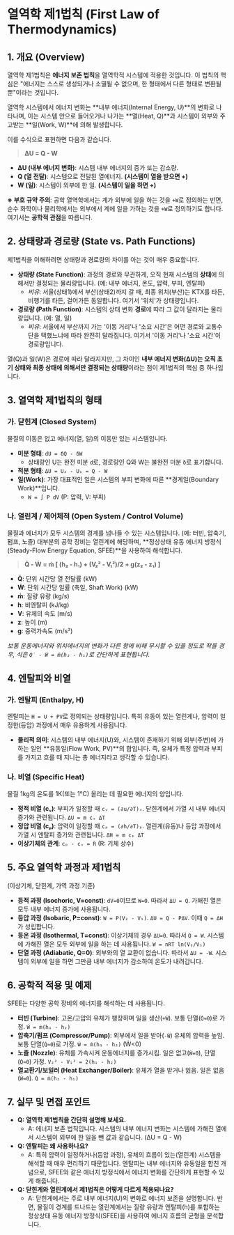 # 열역학 제1법칙 (First Law of Thermodynamics)

## 1. 개요 (Overview)
열역학 제1법칙은 **에너지 보존 법칙**을 열역학적 시스템에 적용한 것입니다. 이 법칙의 핵심은 "에너지는 스스로 생성되거나 소멸될 수 없으며, 한 형태에서 다른 형태로 변환될 뿐"이라는 것입니다.

열역학 시스템에서 에너지 변화는 **내부 에너지(Internal Energy, U)**의 변화로 나타나며, 이는 시스템 안으로 들어오거나 나가는 **열(Heat, Q)**과 시스템이 외부와 주고받는 **일(Work, W)**에 의해 발생합니다.

이를 수식으로 표현하면 다음과 같습니다.

> **ΔU = Q - W**

- **ΔU (내부 에너지 변화)**: 시스템 내부 에너지의 증가 또는 감소량.
- **Q (열 전달)**: 시스템으로 전달된 열에너지. **(시스템이 열을 받으면 +)**
- **W (일)**: 시스템이 외부에 한 일. **(시스템이 일을 하면 +)**

**※ 부호 규약 주의**: 공학 열역학에서는 계가 외부에 일을 하는 것을 `+W`로 정의하는 반면, 순수 화학이나 물리학에서는 외부에서 계에 일을 가하는 것을 `+W`로 정의하기도 합니다. 여기서는 **공학적 관점**을 따릅니다.

## 2. 상태량과 경로량 (State vs. Path Functions)
제1법칙을 이해하려면 상태량과 경로량의 차이를 아는 것이 매우 중요합니다.

- **상태량 (State Function)**: 과정의 경로와 무관하게, 오직 현재 시스템의 **상태**에 의해서만 결정되는 물리량입니다. (예: 내부 에너지, 온도, 압력, 부피, 엔탈피)
  - *비유*: 서울(상태1)에서 부산(상태2)까지 갈 때, 최종 위치(부산)는 KTX를 타든, 비행기를 타든, 걸어가든 동일합니다. 여기서 '위치'가 상태량입니다.
- **경로량 (Path Function)**: 시스템의 상태 변화 **경로**에 따라 그 값이 달라지는 물리량입니다. (예: 열, 일)
  - *비유*: 서울에서 부산까지 가는 '이동 거리'나 '소요 시간'은 어떤 경로와 교통수단을 택했느냐에 따라 완전히 달라집니다. 여기서 '이동 거리'나 '소요 시간'이 경로량입니다.

열(Q)과 일(W)은 경로에 따라 달라지지만, 그 차이인 **내부 에너지 변화(ΔU)는 오직 초기 상태와 최종 상태에 의해서만 결정되는 상태량**이라는 점이 제1법칙의 핵심 중 하나입니다.

## 3. 열역학 제1법칙의 형태
### 가. 닫힌계 (Closed System)
물질의 이동은 없고 에너지(열, 일)의 이동만 있는 시스템입니다.

- **미분 형태**: `dU = δQ - δW`
  - 상태량인 U는 완전 미분 `d`로, 경로량인 Q와 W는 불완전 미분 `δ`로 표기합니다.
- **적분 형태**: `ΔU = U₂ - U₁ = Q - W`
- **일(Work)**: 가장 대표적인 일은 시스템의 부피 변화에 따른 **경계일(Boundary Work)**입니다.
  - `W = ∫ P dV` (P: 압력, V: 부피)

### 나. 열린계 / 제어체적 (Open System / Control Volume)
물질과 에너지가 모두 시스템의 경계를 넘나들 수 있는 시스템입니다. (예: 터빈, 압축기, 펌프, 노즐)
대부분의 공학 장비는 열린계에 해당하며, **정상상태 유동 에너지 방정식(Steady-Flow Energy Equation, SFEE)**을 사용하여 해석합니다.

> **Q̇ - Ẇ = ṁ [ (h₂ - h₁) + (V₂² - V₁²)/2 + g(z₂ - z₁) ]**

- **Q̇**: 단위 시간당 열 전달률 (kW)
- **Ẇ**: 단위 시간당 일률 (축일, Shaft Work) (kW)
- **ṁ**: 질량 유량 (kg/s)
- **h**: 비엔탈피 (kJ/kg)
- **V**: 유체의 속도 (m/s)
- **z**: 높이 (m)
- **g**: 중력가속도 (m/s²)

*보통 운동에너지와 위치에너지의 변화가 다른 항에 비해 무시할 수 있을 정도로 작을 경우, 식은 `Q̇ - Ẇ = ṁ(h₂ - h₁)`로 간단하게 표현됩니다.*

## 4. 엔탈피와 비열
### 가. 엔탈피 (Enthalpy, H)
엔탈피는 `H = U + PV`로 정의되는 상태량입니다. 특히 유동이 있는 열린계나, 압력이 일정한(등압) 과정에서 매우 유용하게 사용됩니다.
- **물리적 의미**: 시스템의 내부 에너지(U)와, 시스템이 존재하기 위해 외부(주변)에 가하는 일인 **유동일(Flow Work, PV)**의 합입니다. 즉, 유체가 특정 압력과 부피를 가지고 흐를 때 지니는 총 에너지라고 생각할 수 있습니다.

### 나. 비열 (Specific Heat)
물질 1kg의 온도를 1K(또는 1°C) 올리는 데 필요한 에너지의 양입니다.
- **정적 비열 (cᵥ)**: 부피가 일정할 때 `cᵥ = (∂u/∂T)ᵥ`. 닫힌계에서 가열 시 내부 에너지 증가와 관련됩니다. `ΔU = m cᵥ ΔT`
- **정압 비열 (cₚ)**: 압력이 일정할 때 `cₚ = (∂h/∂T)ₚ`. 열린계(유동)나 등압 과정에서 가열 시 엔탈피 증가와 관련됩니다. `ΔH = m cₚ ΔT`
- **이상기체의 관계**: `cₚ - cᵥ = R` (R: 기체 상수)

## 5. 주요 열역학 과정과 제1법칙
(이상기체, 닫힌계, 가역 과정 기준)

- **등적 과정 (Isochoric, V=const)**: `dV=0`이므로 `W=0`. 따라서 `ΔU = Q`. 가해진 열은 모두 내부 에너지 증가에 사용됩니다.
- **등압 과정 (Isobaric, P=const)**: `W = P(V₂ - V₁)`. `ΔU = Q - PΔV`. 이때 `Q = ΔH`가 성립합니다.
- **등온 과정 (Isothermal, T=const)**: 이상기체의 경우 `ΔU=0`. 따라서 `Q = W`. 시스템에 가해진 열은 모두 외부에 일을 하는 데 사용됩니다. `W = nRT ln(V₂/V₁)`
- **단열 과정 (Adiabatic, Q=0)**: 외부와의 열 교환이 없습니다. 따라서 `ΔU = -W`. 시스템이 외부에 일을 하면 그만큼 내부 에너지가 감소하여 온도가 내려갑니다.

## 6. 공학적 적용 및 예제
SFEE는 다양한 공학 장비의 에너지를 해석하는 데 사용됩니다.

- **터빈 (Turbine)**: 고온/고압의 유체가 팽창하며 일을 생산(`+Ẇ`). 보통 단열(`Q̇≈0`)로 가정. `Ẇ = ṁ(h₁ - h₂)`
- **압축기/펌프 (Compressor/Pump)**: 외부에서 일을 받아(`-Ẇ`) 유체의 압력을 높임. 보통 단열(`Q̇≈0`)로 가정. `Ẇ = ṁ(h₁ - h₂)` (Ẇ<0)
- **노즐 (Nozzle)**: 유체를 가속시켜 운동에너지를 증가시킴. 일은 없고(`Ẇ=0`), 단열(`Q̇≈0`) 가정. `V₂² - V₁² = 2(h₁ - h₂)`
- **열교환기/보일러 (Heat Exchanger/Boiler)**: 유체가 열을 받거나 잃음. 일은 없음(`Ẇ=0`). `Q̇ = ṁ(h₂ - h₁)`

## 7. 실무 및 면접 포인트
- **Q: 열역학 제1법칙을 간단히 설명해 보세요.**
  - A: 에너지 보존 법칙입니다. 시스템의 내부 에너지 변화는 시스템에 가해진 열에서 시스템이 외부에 한 일을 뺀 값과 같습니다. (ΔU = Q - W)
- **Q: 엔탈피는 왜 사용하나요?**
  - A: 특히 압력이 일정하거나(등압 과정), 유체의 흐름이 있는(열린계) 시스템을 해석할 때 매우 편리하기 때문입니다. 엔탈피는 내부 에너지와 유동일을 합친 개념으로, SFEE와 같은 에너지 방정식에서 에너지 변화를 간단하게 표현할 수 있게 해줍니다.
- **Q: 닫힌계와 열린계에서 제1법칙은 어떻게 다르게 적용되나요?**
  - A: 닫힌계에서는 주로 내부 에너지(U)의 변화로 에너지 보존을 설명합니다. 반면, 물질이 경계를 드나드는 열린계에서는 질량 유량과 엔탈피(h)를 포함하는 정상상태 유동 에너지 방정식(SFEE)을 사용하여 에너지 흐름의 균형을 분석합니다.